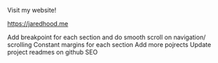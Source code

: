 Visit my website!

https://jaredhood.me


Add breakpoint for each section and do smooth scroll on navigation/ scrolling
Constant margins for each section
Add more pojrects
Update project readmes on github
SEO